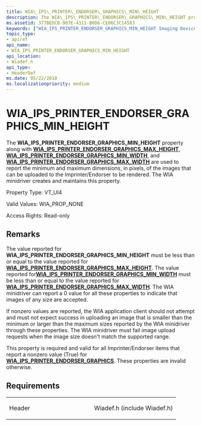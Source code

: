 ```yaml
---
title: WIA\_IPS\_PRINTER\_ENDORSER\_GRAPHICS\_MIN\_HEIGHT
description: The WIA\_IPS\_PRINTER\_ENDORSER\_GRAPHICS\_MIN\_HEIGHT property along with WIA\_IPS\_PRINTER\_ENDORSER\_GRAPHICS\_MAX\_HEIGHT, WIA\_IPS\_PRINTER\_ENDORSER\_GRAPHICS\_MIN\_WIDTH, and WIA\_IPS\_PRINTER\_ENDORSER\_GRAPHICS\_MAX\_WIDTH are used to report the minimum and maximum dimensions, in pixels, of the images that can be uploaded to the Imprinter/Endorser to be rendered. The WIA minidriver creates and maintains this property.
ms.assetid: 377BEDCB-907E-4311-B0D6-CE06C3C14583
keywords: ["WIA_IPS_PRINTER_ENDORSER_GRAPHICS_MIN_HEIGHT Imaging Devices"]
topic_type:
- apiref
api_name:
- WIA_IPS_PRINTER_ENDORSER_GRAPHICS_MIN_HEIGHT
api_location:
- Wiadef.h
api_type:
- HeaderDef
ms.date: 05/22/2018
ms.localizationpriority: medium
---
```


# WIA\_IPS\_PRINTER\_ENDORSER\_GRAPHICS\_MIN\_HEIGHT


The **WIA\_IPS\_PRINTER\_ENDORSER\_GRAPHICS\_MIN\_HEIGHT** property along with [**WIA\_IPS\_PRINTER\_ENDORSER\_GRAPHICS\_MAX\_HEIGHT**](wia-ips-printer-endorser-graphics-max-height.md), [**WIA\_IPS\_PRINTER\_ENDORSER\_GRAPHICS\_MIN\_WIDTH**](wia-ips-printer-endorser-graphics-min-width.md), and [**WIA\_IPS\_PRINTER\_ENDORSER\_GRAPHICS\_MAX\_WIDTH**](wia-ips-printer-endorser-graphics-max-width.md) are used to report the minimum and maximum dimensions, in pixels, of the images that can be uploaded to the Imprinter/Endorser to be rendered. The WIA minidriver creates and maintains this property.




Property Type: VT\_UI4

Valid Values: WIA\_PROP\_NONE

Access Rights: Read-only

Remarks
-------

The value reported for **WIA\_IPS\_PRINTER\_ENDORSER\_GRAPHICS\_MIN\_HEIGHT** must be less than or equal to the value reported for [**WIA\_IPS\_PRINTER\_ENDORSER\_GRAPHICS\_MAX\_HEIGHT**](wia-ips-printer-endorser-graphics-max-height.md). The value reported for[**WIA\_IPS\_PRINTER\_ENDORSER\_GRAPHICS\_MIN\_WIDTH**](wia-ips-printer-endorser-graphics-min-width.md) must be less than or equal to the value reported for [**WIA\_IPS\_PRINTER\_ENDORSER\_GRAPHICS\_MAX\_WIDTH**](wia-ips-printer-endorser-graphics-max-width.md). The WIA minidriver can report a 0 value for all these properties to indicate that images of any size are accepted.

If nonzero values are reported, the WIA application client should not attempt and must not expect success in uploading an image that is smaller than the minimum or larger than the maximum sizes reported by the WIA minidriver through these properties. The WIA minidriver must fail image upload requests when the image size doesn't match the supported range.

This property is required and valid for all Imprinter/Endorser items that report a nonzero value (True) for [**WIA\_IPS\_PRINTER\_ENDORSER\_GRAPHICS**](wia-ips-printer-endorser-graphics.md). These properties are invalid otherwise.

Requirements
------------

<table>
<colgroup>
<col width="50%" />
<col width="50%" />
</colgroup>
<tbody>
<tr class="odd">
<td><p>Header</p></td>
<td>Wiadef.h (include Wiadef.h)</td>
</tr>
</tbody>
</table>

 

 






